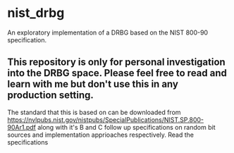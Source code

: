 # nist_drbg
An exploratory implementation of a DRBG based on the NIST 800-90 specification.

## This repository is only for personal investigation into the DRBG space. Please feel free to read and learn with me but don't use this in any production setting.

The standard that this is based on can be downloaded from https://nvlpubs.nist.gov/nistpubs/SpecialPublications/NIST.SP.800-90Ar1.pdf along with it's B and C follow up specifications on random bit sources and implementation apprioaches respectively. Read the specifications
